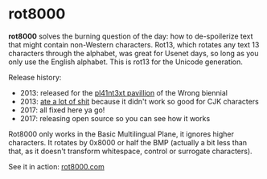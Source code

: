 # rot8000

**rot8000** solves the burning question of the day: how to de-spoilerize text that might contain non-Western characters. Rot13, which rotates any text 13 characters through the alphabet, was great for Usenet days, so long as you only use the English alphabet. This is rot13 for the Unicode generation.

Release history:
*  2013: released for the [pl41nt3xt pavillion](http://pl41nt3xt.master-list2000.com/artists/danieltemkin.html ) of the Wrong biennial
*  2013: [ate a lot of shit]( https://www.reddit.com/r/programming/comments/1q5g7m/rot13_for_the_unicode_generation/ ) because it didn't work so good for CJK characters
*  2017: all fixed here ya go!
*  2017: releasing open source so you can see how it works

Rot8000 only works in the Basic Multilingual Plane, it ignores higher characters. It rotates by 0x8000 or half the BMP (actually a bit less than that, as it doesn't transform whitespace, control or surrogate characters). 

See it in action: [rot8000.com](http://rot8000.com )

